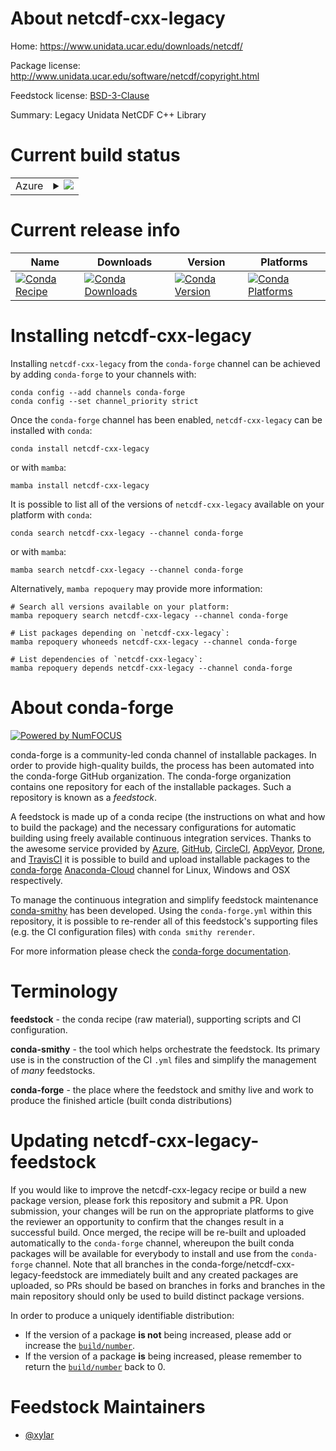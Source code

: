 About netcdf-cxx-legacy
=======================

Home: https://www.unidata.ucar.edu/downloads/netcdf/

Package license: http://www.unidata.ucar.edu/software/netcdf/copyright.html

Feedstock license: [BSD-3-Clause](https://github.com/conda-forge/netcdf-cxx-legacy-feedstock/blob/main/LICENSE.txt)

Summary: Legacy Unidata NetCDF C++ Library

Current build status
====================


<table>
    
  <tr>
    <td>Azure</td>
    <td>
      <details>
        <summary>
          <a href="https://dev.azure.com/conda-forge/feedstock-builds/_build/latest?definitionId=8478&branchName=main">
            <img src="https://dev.azure.com/conda-forge/feedstock-builds/_apis/build/status/netcdf-cxx-legacy-feedstock?branchName=main">
          </a>
        </summary>
        <table>
          <thead><tr><th>Variant</th><th>Status</th></tr></thead>
          <tbody><tr>
              <td>linux_64_mpimpich</td>
              <td>
                <a href="https://dev.azure.com/conda-forge/feedstock-builds/_build/latest?definitionId=8478&branchName=main">
                  <img src="https://dev.azure.com/conda-forge/feedstock-builds/_apis/build/status/netcdf-cxx-legacy-feedstock?branchName=main&jobName=linux&configuration=linux_64_mpimpich" alt="variant">
                </a>
              </td>
            </tr><tr>
              <td>linux_64_mpinompi</td>
              <td>
                <a href="https://dev.azure.com/conda-forge/feedstock-builds/_build/latest?definitionId=8478&branchName=main">
                  <img src="https://dev.azure.com/conda-forge/feedstock-builds/_apis/build/status/netcdf-cxx-legacy-feedstock?branchName=main&jobName=linux&configuration=linux_64_mpinompi" alt="variant">
                </a>
              </td>
            </tr><tr>
              <td>linux_64_mpiopenmpi</td>
              <td>
                <a href="https://dev.azure.com/conda-forge/feedstock-builds/_build/latest?definitionId=8478&branchName=main">
                  <img src="https://dev.azure.com/conda-forge/feedstock-builds/_apis/build/status/netcdf-cxx-legacy-feedstock?branchName=main&jobName=linux&configuration=linux_64_mpiopenmpi" alt="variant">
                </a>
              </td>
            </tr><tr>
              <td>osx_64_mpimpich</td>
              <td>
                <a href="https://dev.azure.com/conda-forge/feedstock-builds/_build/latest?definitionId=8478&branchName=main">
                  <img src="https://dev.azure.com/conda-forge/feedstock-builds/_apis/build/status/netcdf-cxx-legacy-feedstock?branchName=main&jobName=osx&configuration=osx_64_mpimpich" alt="variant">
                </a>
              </td>
            </tr><tr>
              <td>osx_64_mpinompi</td>
              <td>
                <a href="https://dev.azure.com/conda-forge/feedstock-builds/_build/latest?definitionId=8478&branchName=main">
                  <img src="https://dev.azure.com/conda-forge/feedstock-builds/_apis/build/status/netcdf-cxx-legacy-feedstock?branchName=main&jobName=osx&configuration=osx_64_mpinompi" alt="variant">
                </a>
              </td>
            </tr><tr>
              <td>osx_64_mpiopenmpi</td>
              <td>
                <a href="https://dev.azure.com/conda-forge/feedstock-builds/_build/latest?definitionId=8478&branchName=main">
                  <img src="https://dev.azure.com/conda-forge/feedstock-builds/_apis/build/status/netcdf-cxx-legacy-feedstock?branchName=main&jobName=osx&configuration=osx_64_mpiopenmpi" alt="variant">
                </a>
              </td>
            </tr>
          </tbody>
        </table>
      </details>
    </td>
  </tr>
</table>

Current release info
====================

| Name | Downloads | Version | Platforms |
| --- | --- | --- | --- |
| [![Conda Recipe](https://img.shields.io/badge/recipe-netcdf--cxx--legacy-green.svg)](https://anaconda.org/conda-forge/netcdf-cxx-legacy) | [![Conda Downloads](https://img.shields.io/conda/dn/conda-forge/netcdf-cxx-legacy.svg)](https://anaconda.org/conda-forge/netcdf-cxx-legacy) | [![Conda Version](https://img.shields.io/conda/vn/conda-forge/netcdf-cxx-legacy.svg)](https://anaconda.org/conda-forge/netcdf-cxx-legacy) | [![Conda Platforms](https://img.shields.io/conda/pn/conda-forge/netcdf-cxx-legacy.svg)](https://anaconda.org/conda-forge/netcdf-cxx-legacy) |

Installing netcdf-cxx-legacy
============================

Installing `netcdf-cxx-legacy` from the `conda-forge` channel can be achieved by adding `conda-forge` to your channels with:

```
conda config --add channels conda-forge
conda config --set channel_priority strict
```

Once the `conda-forge` channel has been enabled, `netcdf-cxx-legacy` can be installed with `conda`:

```
conda install netcdf-cxx-legacy
```

or with `mamba`:

```
mamba install netcdf-cxx-legacy
```

It is possible to list all of the versions of `netcdf-cxx-legacy` available on your platform with `conda`:

```
conda search netcdf-cxx-legacy --channel conda-forge
```

or with `mamba`:

```
mamba search netcdf-cxx-legacy --channel conda-forge
```

Alternatively, `mamba repoquery` may provide more information:

```
# Search all versions available on your platform:
mamba repoquery search netcdf-cxx-legacy --channel conda-forge

# List packages depending on `netcdf-cxx-legacy`:
mamba repoquery whoneeds netcdf-cxx-legacy --channel conda-forge

# List dependencies of `netcdf-cxx-legacy`:
mamba repoquery depends netcdf-cxx-legacy --channel conda-forge
```


About conda-forge
=================

[![Powered by
NumFOCUS](https://img.shields.io/badge/powered%20by-NumFOCUS-orange.svg?style=flat&colorA=E1523D&colorB=007D8A)](https://numfocus.org)

conda-forge is a community-led conda channel of installable packages.
In order to provide high-quality builds, the process has been automated into the
conda-forge GitHub organization. The conda-forge organization contains one repository
for each of the installable packages. Such a repository is known as a *feedstock*.

A feedstock is made up of a conda recipe (the instructions on what and how to build
the package) and the necessary configurations for automatic building using freely
available continuous integration services. Thanks to the awesome service provided by
[Azure](https://azure.microsoft.com/en-us/services/devops/), [GitHub](https://github.com/),
[CircleCI](https://circleci.com/), [AppVeyor](https://www.appveyor.com/),
[Drone](https://cloud.drone.io/welcome), and [TravisCI](https://travis-ci.com/)
it is possible to build and upload installable packages to the
[conda-forge](https://anaconda.org/conda-forge) [Anaconda-Cloud](https://anaconda.org/)
channel for Linux, Windows and OSX respectively.

To manage the continuous integration and simplify feedstock maintenance
[conda-smithy](https://github.com/conda-forge/conda-smithy) has been developed.
Using the ``conda-forge.yml`` within this repository, it is possible to re-render all of
this feedstock's supporting files (e.g. the CI configuration files) with ``conda smithy rerender``.

For more information please check the [conda-forge documentation](https://conda-forge.org/docs/).

Terminology
===========

**feedstock** - the conda recipe (raw material), supporting scripts and CI configuration.

**conda-smithy** - the tool which helps orchestrate the feedstock.
                   Its primary use is in the construction of the CI ``.yml`` files
                   and simplify the management of *many* feedstocks.

**conda-forge** - the place where the feedstock and smithy live and work to
                  produce the finished article (built conda distributions)


Updating netcdf-cxx-legacy-feedstock
====================================

If you would like to improve the netcdf-cxx-legacy recipe or build a new
package version, please fork this repository and submit a PR. Upon submission,
your changes will be run on the appropriate platforms to give the reviewer an
opportunity to confirm that the changes result in a successful build. Once
merged, the recipe will be re-built and uploaded automatically to the
`conda-forge` channel, whereupon the built conda packages will be available for
everybody to install and use from the `conda-forge` channel.
Note that all branches in the conda-forge/netcdf-cxx-legacy-feedstock are
immediately built and any created packages are uploaded, so PRs should be based
on branches in forks and branches in the main repository should only be used to
build distinct package versions.

In order to produce a uniquely identifiable distribution:
 * If the version of a package **is not** being increased, please add or increase
   the [``build/number``](https://docs.conda.io/projects/conda-build/en/latest/resources/define-metadata.html#build-number-and-string).
 * If the version of a package **is** being increased, please remember to return
   the [``build/number``](https://docs.conda.io/projects/conda-build/en/latest/resources/define-metadata.html#build-number-and-string)
   back to 0.

Feedstock Maintainers
=====================

* [@xylar](https://github.com/xylar/)

